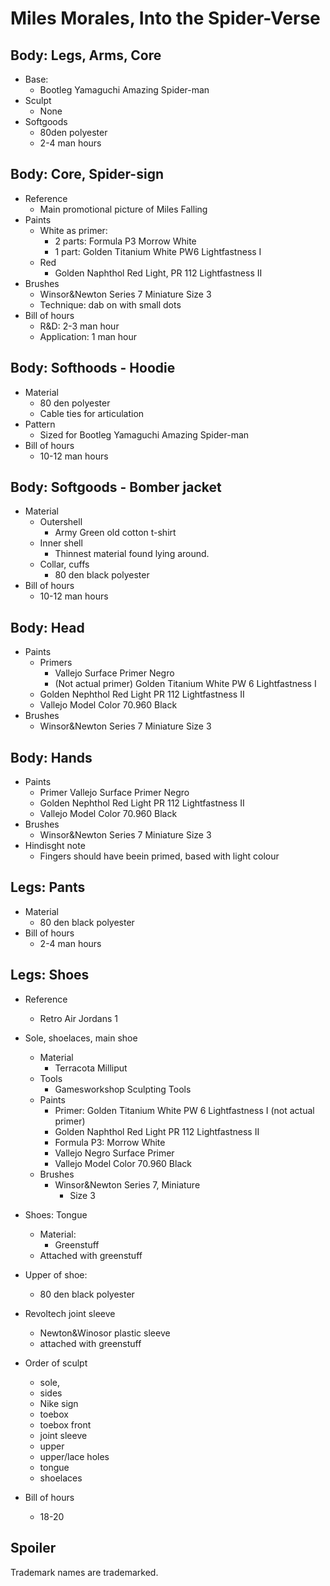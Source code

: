# Miles Morales, Into the Spider-Verse 

## Body: Legs, Arms, Core

* Base: 
	* Bootleg Yamaguchi Amazing Spider-man
* Sculpt 
	* None
* Softgoods 
	* 80den polyester
	* 2-4 man hours

## Body: Core, Spider-sign
* Reference
	* Main promotional picture of Miles Falling
* Paints
	* White as primer: 
		* 2 parts: Formula P3 Morrow White
		* 1 part: Golden Titanium White PW6 Lightfastness I
	* Red
	   * Golden Naphthol Red Light, PR 112 Lightfastness II
* Brushes
	* Winsor&Newton Series 7 Miniature Size 3
	* Technique: dab on with small dots
* Bill of hours
	* R&D: 2-3 man hour
	* Application: 1 man hour

## Body: Softhoods - Hoodie
* Material
	* 80 den polyester
	* Cable ties for articulation
* Pattern
	* Sized for Bootleg Yamaguchi Amazing Spider-man
* Bill of hours
	* 10-12 man hours

## Body: Softgoods - Bomber jacket
* Material
	* Outershell 
		* Army Green old cotton t-shirt
	* Inner shell
		* Thinnest material found lying around.
	* Collar, cuffs
		* 80 den black polyester
* Bill of hours
	* 10-12 man hours

## Body: Head
* Paints
	* Primers
		* Vallejo Surface Primer Negro
		* (Not actual primer) Golden Titanium White PW 6 Lightfastness I
	* Golden Nephthol Red Light PR 112 Lightfastness II
	* Vallejo Model Color 70.960 Black
* Brushes
	* Winsor&Newton Series 7 Miniature Size 3

## Body: Hands
* Paints
	* Primer Vallejo Surface Primer Negro
	* Golden Nephthol Red Light PR 112 Lightfastness II
	* Vallejo Model Color 70.960 Black
* Brushes
	* Winsor&Newton Series 7 Miniature Size 3
* Hindisght note
	* Fingers should have beein primed, based with light colour
	
## Legs: Pants
* Material
	* 80 den black polyester
* Bill of hours
	* 2-4 man hours

## Legs: Shoes
* Reference
	* Retro Air Jordans 1
* Sole, shoelaces, main shoe
	* Material
		* Terracota Milliput
	* Tools
		* Gamesworkshop Sculpting Tools
	* Paints
		* Primer: Golden Titanium White PW 6 Lightfastness I (not actual primer) 
		* Golden Naphthol Red Light PR 112 Lightfastness II
		* Formula P3: Morrow White
		* Vallejo Negro Surface Primer
		* Vallejo Model Color 70.960 Black
	* Brushes
		* Winsor&Newton Series 7, Miniature 
			* Size 3
* Shoes: Tongue
	* Material:
		* Greenstuff
	* Attached with greenstuff
* Upper of shoe: 
	* 80 den black polyester
* Revoltech joint sleeve
	* Newton&Winosor plastic sleeve
	* attached with greenstuff
* Order of sculpt
	* sole, 
	* sides
	* Nike sign
	* toebox
	* toebox front
	* joint sleeve 
	* upper
	* upper/lace holes
	* tongue
	* shoelaces

* Bill of hours
	* 18-20 

	
## Spoiler
Trademark names are trademarked.
	